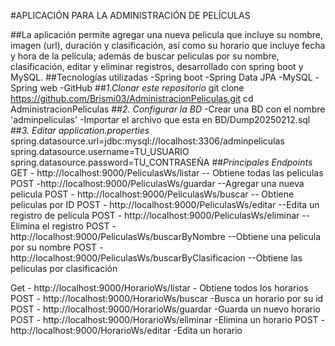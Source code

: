 #APLICACIÓN PARA LA ADMINISTRACIÓN DE PELÍCULAS 

##La aplicación permite agregar una nueva pelicula que incluye su nombre, imagen (url), duración y clasificación, así como su horario que incluye fecha y hora de la película; además de 
buscar peliculas por su nombre, clasificación, editar y eliminar registros, desarrollado con spring boot y MySQL. 
##Tecnologías utilizadas 
  -Spring boot 
  -Spring Data JPA
  -MySQL
  -Spring web 
  -GitHub
##*1.Clonar este repositorio*
  git clone https://github.com/Brismi03/AdministracionPeliculas.git
  cd AdministracionPeliculas
##*2. Configurar la BD*
  -Crear una BD con el nombre 'adminpeliculas' 
  -Importar el archivo que esta en BD/Dump20250212.sql
##*3. Editar application.properties*
  spring.datasource.url=jdbc:mysql://localhost:3306/adminpeliculas
  spring.datasource.username=TU_USUARIO
  spring.datasource.password=TU_CONTRASEÑA
##*Principales Endpoints* 
GET - http://localhost:9000/PeliculasWs/listar -- Obtiene todas las peliculas
POST -http://localhost:9000/PeliculasWs/guardar --Agregar una nueva pelicula 
POST - http://localhost:9000/PeliculasWs/buscar -- Obtiene peliculas por ID 
POST - http://localhost:9000/PeliculasWs/editar --Edita un registro de pelicula
POST - http://localhost:9000/PeliculasWs/eliminar --Elimina el registro 
POST - http://localhost:9000/PeliculasWs/buscarByNombre --Obtiene una pelicula por su nombre 
POST - http://localhost:9000/PeliculasWs/buscarByClasificacion --Obtiene las peliculas por clasificación

Get - http://localhost:9000/HorarioWs/listar - Obtiene todos los horarios 
POST - http://localhost:9000/HorarioWs/buscar -Busca un horario por su id 
POST - http://localhost:9000/HorarioWs/guardar -Guarda un nuevo horario 
POST - http://localhost:9000/HorarioWs/eliminar -Elimina un horario 
POST - http://localhost:9000/HorarioWs/editar -Edita un horario 
